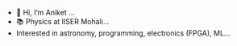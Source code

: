 - 👋 Hi, I’m Aniket ...
- 📚 Physics at IISER Mohali...
- Interested in astronomy, programming, electronics (FPGA), ML... 


<!---
aniketkumar2001/aniketkumar2001 is a ✨ special ✨ repository because its `README.md` (this file) appears on your GitHub profile.
You can click the Preview link to take a look at your changes.
--->
